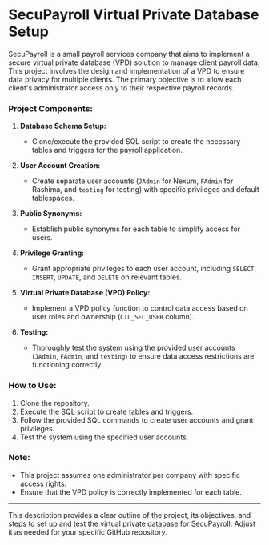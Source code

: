 # SecuPayroll Virtual Private Database Setup
SecuPayroll is a small payroll services company that aims to implement a secure virtual private database (VPD) solution to manage client payroll data. This project involves the design and implementation of a VPD to ensure data privacy for multiple clients. The primary objective is to allow each client's administrator access only to their respective payroll records.


### Project Components:

1. **Database Schema Setup:**
   - Clone/execute the provided SQL script to create the necessary tables and triggers for the payroll application.

2. **User Account Creation:**
   - Create separate user accounts (`JAdmin` for Nexum, `FAdmin` for Rashima, and `testing` for testing) with specific privileges and default tablespaces.

3. **Public Synonyms:**
   - Establish public synonyms for each table to simplify access for users.

4. **Privilege Granting:**
   - Grant appropriate privileges to each user account, including `SELECT`, `INSERT`, `UPDATE`, and `DELETE` on relevant tables.

5. **Virtual Private Database (VPD) Policy:**
   - Implement a VPD policy function to control data access based on user roles and ownership (`CTL_SEC_USER` column).

6. **Testing:**
   - Thoroughly test the system using the provided user accounts (`JAdmin`, `FAdmin`, and `testing`) to ensure data access restrictions are functioning correctly.

### How to Use:

1. Clone the repository.
2. Execute the SQL script to create tables and triggers.
3. Follow the provided SQL commands to create user accounts and grant privileges.
4. Test the system using the specified user accounts.

### Note:

- This project assumes one administrator per company with specific access rights.
- Ensure that the VPD policy is correctly implemented for each table.

---

This description provides a clear outline of the project, its objectives, and steps to set up and test the virtual private database for SecuPayroll. Adjust it as needed for your specific GitHub repository.
